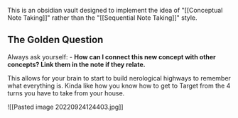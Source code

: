 
This is an obsidian vault designed to implement the idea of "[[Conceptual Note Taking]]" rather than the "[[Sequential Note Taking]]" style. 

## The Golden Question
Always ask yourself:
	- **How can I connect this new concept with other concepts? Link them in the note if they relate.**

This allows for your brain to start to build nerological highways to remember what everything is. Kinda like how you know how to get to Target from the 4 turns you have to take from your house.

![[Pasted image 20220924124403.jpg]]